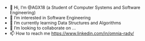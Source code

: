 - 👋 Hi, I’m @AGX18 (a Student of Computer Systems and Software Engineering)
- 👀 I’m interested in Software Engineering
- 🌱 I’m currently learning Data Structures and Algorithms 
- 💞️ I’m looking to collaborate on ...
- 📫 How to reach me https://www.linkedin.com/in/omnia-rady/

<!---
AGX18/AGX18 is a ✨ special ✨ repository because its `README.md` (this file) appears on your GitHub profile.
You can click the Preview link to take a look at your changes.
--->
